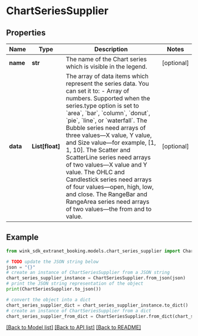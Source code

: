 # ChartSeriesSupplier


## Properties

Name | Type | Description | Notes
------------ | ------------- | ------------- | -------------
**name** | **str** | The name of the Chart series which is visible in the legend. | [optional] 
**data** | **List[float]** | The array of data items which represent the series data.  You can set it to:  - Array of numbers. Supported when the series.type option is set to &#x60;area&#x60;, &#x60;bar&#x60;, &#x60;column&#x60;, &#x60;donut&#x60;, &#x60;pie&#x60;, &#x60;line&#x60;, or &#x60;waterfall&#x60;. The Bubble series need arrays of three values—X value, Y value, and Size value—for example, [1, 1, 10]. The Scatter and ScatterLine series need arrays of two values—X value and Y value. The OHLC and Candlestick series need arrays of four values—open, high, low, and close. The RangeBar and RangeArea series need arrays of two values—the from and to value. | [optional] 

## Example

```python
from wink_sdk_extranet_booking.models.chart_series_supplier import ChartSeriesSupplier

# TODO update the JSON string below
json = "{}"
# create an instance of ChartSeriesSupplier from a JSON string
chart_series_supplier_instance = ChartSeriesSupplier.from_json(json)
# print the JSON string representation of the object
print(ChartSeriesSupplier.to_json())

# convert the object into a dict
chart_series_supplier_dict = chart_series_supplier_instance.to_dict()
# create an instance of ChartSeriesSupplier from a dict
chart_series_supplier_from_dict = ChartSeriesSupplier.from_dict(chart_series_supplier_dict)
```
[[Back to Model list]](../README.md#documentation-for-models) [[Back to API list]](../README.md#documentation-for-api-endpoints) [[Back to README]](../README.md)


